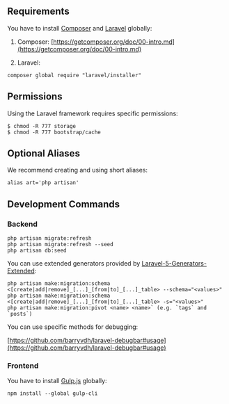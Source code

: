## Requirements

You have to install [Composer](https://getcomposer.org/) and [Laravel](https://laravel.com/) globally:

1. Composer: [https://getcomposer.org/doc/00-intro.md](https://getcomposer.org/doc/00-intro.md)

2. Laravel:

```
composer global require "laravel/installer"
```

## Permissions

Using the Laravel framework requires specific permissions:

```
$ chmod -R 777 storage
$ chmod -R 777 bootstrap/cache
```

## Optional Aliases

We recommend creating and using short aliases:

```
alias art='php artisan'
```

## Development Commands


### Backend

```
php artisan migrate:refresh
php artisan migrate:refresh --seed
php artisan db:seed
```

You can use extended generators provided by [Laravel-5-Generators-Extended](https://github.com/laracasts/Laravel-5-Generators-Extended):

```
php artisan make:migration:schema <[create|add|remove]_[...]_[from|to]_[...]_table> --schema="<values>"
php artisan make:migration:schema <[create|add|remove]_[...]_[from|to]_[...]_table> -s="<values>"
php artisan make:migration:pivot <name> <name>` (e.g. `tags` and `posts`)
```

You can use specific methods for debugging:

[https://github.com/barryvdh/laravel-debugbar#usage](https://github.com/barryvdh/laravel-debugbar#usage)


### Frontend

You have to install [Gulp.js](http://gulpjs.com/) globally:

```
npm install --global gulp-cli
```
